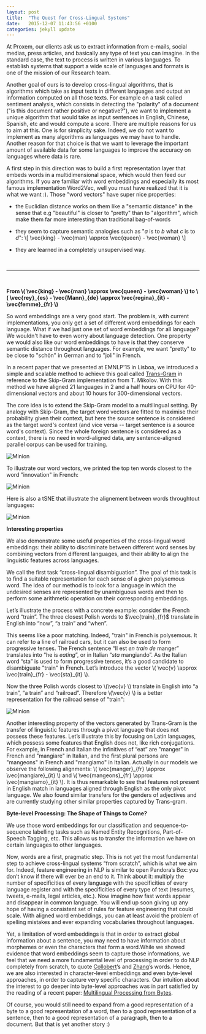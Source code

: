 ```yaml
---
layout: post
title:  "The Quest for Cross-Lingual Systems"
date:   2015-12-07 11:43:56 +0100
categories: jekyll update
---
```


At Proxem, our clients ask us to extract information from e-mails, social medias, press articles, and basically any type of text you can imagine. In the standard case, the text to process is written in various languages. To establish systems that support a wide scale of languages and formats is one of the mission of our Research team.

Another goal of ours is to develop cross-lingual algorithms, that is algorithms which take as input texts in different languages and output an information computed on all those texts. For example on a task called sentiment analysis, which consists in detecting the "polarity" of a document ("is this document rather positive or negative?"), we want to implement a unique algorithm that would take as input sentences in English, Chinese, Spanish, etc and would compute a score. There are multiple reasons for us to aim at this. One is for simplicity sake. Indeed, we do not want to implement as many algorithms as languages we may have to handle. Another reason for that choice is that we want to leverage the important amount of available data for some languages to improve the accuracy on languages where data is rare.

A first step in this direction was to build a first representation layer that embeds words in a multidimensional space, which would then feed our algorithms. If you are familiar with word embeddings and especially its most famous implementation Word2Vec, well you must have realized that it is what we want :). Those "word vectors" have super nice properties:

+ the Euclidian distance works on them like a "semantic distance" in the sense that e.g "beautiful" is closer to "pretty" than to "algorithm", which make them far more interesting than traditional bag-of-words

+ they seem to capture semantic analogies such as "*a* is to *b* what *c* is to *d*": \\[ \vec{king} - \vec{man} \approx \vec{queen} - \vec{woman} \\]

+ they are learned in a completely unsupervised way.

<br>

---

<br>

**From \\( \vec{king} - \vec{man} \approx \vec{queen} - \vec{woman} \\) to \\( \vec{rey}\_{es} - \vec{Mann}\_{de} \approx \vec{regina}\_{it} - \vec{femme}\_{fr} \\)**

So word embeddings are a very good start. The problem is, with current implementations, you only get a set of different word embeddings for each language. What if we had just one set of word embeddings for all language? We wouldn't have to even worry about language detection. One property we would also like our word embeddings to have is that they conserve semantic distance throughout languages. For example, we want "pretty" to be close to "schön" in German and to "joli" in French.

In a recent paper that we presented at EMNLP'15 in Lisboa, we introduced a simple and scalable method to achieve this goal called [Trans-Gram][article] in reference to the Skip-Gram implementation from T. Mikolov. With this method we have aligned 21 languages in 2 and a half hours on CPU for 40-dimensional vectors and about 10 hours for 300-dimensional vectors.

The core idea is to extend the Skip-Gram model to a multilingual setting. By analogy with Skip-Gram, the target word vectors are fitted to maximise their probability given their context, but here the source sentence is considered as the target word's context (and vice versa -- target sentence is a source word's context). Since the whole foreign sentence is considered as a context, there is no need in word-aligned data, any sentence-aligned parallel corpus can be used for training.

![Minion](/images/graph.png)

To illustrate our word vectors, we printed the top ten words closest to the word "innovation" in French:

![Minion](/images/innovation.png)

Here is also a tSNE that illustrate the alignement between words throughtout languages:

![Minion](/images/tsne.png)

**Interesting properties**

We also demonstrate some useful properties of the cross-lingual word embeddings: their ability to discriminate between different word senses by combining vectors from different languages, and their ability to align the linguistic features across languages.

We call the first task “cross-lingual disambiguation”. The goal of this task is to find a suitable representation for each sense of a given polysemous word. The idea of our method is to look for a language in which the undesired senses are represented by unambiguous words and then to perform some arithmetic operation on their corresponding embeddings. 

Let’s illustrate the process with a concrete example: consider the French word “train”. The three closest Polish words to $\vec{train}_{fr}$ translate in English into “now”, “a train” and “when”. 

This seems like a poor matching. Indeed, "train" in French is polysemous. It can refer to a line of railroad cars, but it can also be used to form progressive tenses. The French sentence “Il est *en train de* manger” translates into “he is *eating*”, or in Italian “*sta* mangiando”. As the Italian word “sta” is used to form progressive tenses, it’s a good candidate to disambiguate "train" in French. Let’s introduce the vector 
\\( \vec{v} \approx \vec{train}\_{fr} - \vec{sta}\_{it} \\).

Now the three Polish words closest to \\(\vec{v} \\)  translate in English into “a train”, “a train” and “railroad”. Therefore \\(\vec{v} \\) is a better representation for the railroad sense of "train":

![Minion](/images/lingtransfer.png)

Another interesting property of the vectors generated by Trans-Gram is the transfer of linguistic features through a pivot language that does not possess these features. Let’s illustrate this by focusing on Latin languages, which possess some features that English does not, like rich conjugations. For example, in French and Italian the infinitives of “eat” are "manger" in French and "mangiare" in Italian, and the first plural persons are "mangeons" in French and "mangiamo" in Italian. Actually in our models we observe the following alignments: \\( \vec{manger}\_{fr} \approx \vec{mangiare}\_{it} \\) and \\( \vec{mangeons}\_{fr} \approx \vec{mangiamo}\_{it} \\). It is thus remarkable to see that features not present in English match in languages aligned through English as the only pivot language. We also found similar transfers for the genders of adjectives and are currently studying other similar properties captured by Trans-gram.

**Byte-level Processing: The Shape of Things to Come?**

We use those word embeddings for our classification and sequence-to-sequence labelling tasks such as Named Entity Recognitions, Part-of-Speech Tagging, etc. This allows us to transfer the information we have on certain languages to other languages.

Now, words are a first, pragmatic step. This is not yet the most fundamental step to achieve cross-lingual systems “from scratch”, which is what we aim for. Indeed, feature engineering in NLP is similar to open Pandora’s Box: you don’t know if there will ever be an end to it. Think about it: multiply the number of specificities of every language with the specificities of every language register and with the specificities of every type of text (resumes, tweets, e-mails, legal articles, etc.). Now imagine how fast words appear and disappear in common language. You will end up soon giving up any hope of having a consistent set of rules for feature engineering that could scale. With aligned word embeddings, you can at least avoid the problem of spelling mistakes and ever expanding vocabularies throughout languages.

Yet, a limitation of word embeddings is that in order to extract global information about a sentence, you may need to have information about morphemes or even the characters that form a word.While we showed evidence that word embeddings seem to capture those informations, we feel that we need a more fundamental level of processing in order to do NLP completely from scratch, to quote [Collobert][collobert]’s and [Zhang][zhang]’s words. Hence, we are also interested in character-level embeddings and even byte-level approaches, in order to capture very specific characters. Our intuition about the interest to go deeper into byte-level approaches was in part satisfied by the reading of a recent paper: [Multilingual Processing from Bytes][bytes].

Of course, you would still need to expand from a good representation of a byte to a good representation of a word, then to a good representation of a sentence, then to a good representation of a paragraph, then to a document. But that is yet another story :)

[article]: http://www.aclweb.org/anthology/D/D15/D15-1131.pdf
[collobert]: http://arxiv.org/pdf/1103.0398
[zhang]: http://arxiv.org/abs/1502.01710
[bytes]: http://arxiv.org/abs/1512.00103

